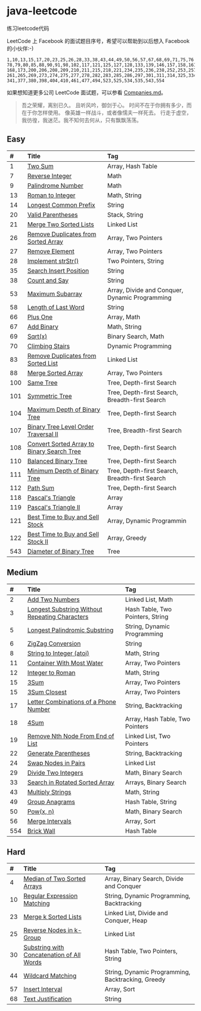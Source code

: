 # java-leetcode

练习leetcode代码

LeetCode 上 Facebook 的面试题目序号，希望可以帮助到以后想入 Facebook 的小伙伴:-)

```
1,10,13,15,17,20,23,25,26,28,33,38,43,44,49,50,56,57,67,68,69,71,75,76
78,79,80,85,88,90,91,98,102,117,121,125,127,128,133,139,146,157,158,161
168,173,200,206,208,209,210,211,215,218,221,234,235,236,238,252,253,257
261,265,269,273,274,275,277,278,282,283,285,286,297,301,311,314,325,334
341,377,380,398,404,410,461,477,494,523,525,534,535,543,554
```

如果想知道更多公司 LeetCode 面试题，可以参看 [Companies.md][companies]。



> 吾之荣耀，离别已久。
> 且听风吟，御剑于心。
> 时间不在于你拥有多少，而在于你怎样使用。
> 像英雄一样战斗，或者像懦夫一样死去。
> 行走于虚空，我彷徨，我迷茫。我不知何去何从，只有飘飘荡荡。


## Easy

| #    | Title                                    | Tag                                      |
| :--- | :--------------------------------------- | :--------------------------------------- |
| 1    | [Two Sum][001]                           | Array, Hash Table                        |
| 7    | [Reverse Integer][007]                   | Math                                     |
| 9    | [Palindrome Number][009]                 | Math                                     |
| 13   | [Roman to Integer][013]                  | Math, String                             |
| 14   | [Longest Common Prefix][014]             | String                                   |
| 20   | [Valid Parentheses][020]                 | Stack, String                            |
| 21   | [Merge Two Sorted Lists][021]            | Linked List                              |
| 26   | [Remove Duplicates from Sorted Array][026] | Array, Two Pointers                      |
| 27   | [Remove Element][027]                    | Array, Two Pointers                      |
| 28   | [Implement strStr()][028]                | Two Pointers, String                     |
| 35   | [Search Insert Position][035]            | String                                   |
| 38   | [Count and Say][038]                     | String                                   |
| 53   | [Maximum Subarray][053]                  | Array, Divide and Conquer, Dynamic Programming |
| 58   | [Length of Last Word][058]               | String                                   |
| 66   | [Plus One][066]                          | Array, Math                              |
| 67   | [Add Binary][067]                        | Math, String                             |
| 69   | [Sqrt(x)][069]                           | Binary Search, Math                      |
| 70   | [Climbing Stairs][070]                   | Dynamic Programming                      |
| 83   | [Remove Duplicates from Sorted List][083] | Linked List                              |
| 88   | [Merge Sorted Array][088]                | Array, Two Pointers                      |
| 100  | [Same Tree][100]                         | Tree, Depth-first Search                 |
| 101  | [Symmetric Tree][101]                    | Tree, Depth-first Search, Breadth-first Search |
| 104  | [Maximum Depth of Binary Tree][104]      | Tree, Depth-first Search                 |
| 107  | [Binary Tree Level Order Traversal II][107] | Tree, Breadth-first Search               |
| 108  | [Convert Sorted Array to Binary Search Tree][108] | Tree, Depth-first Search                 |
| 110  | [Balanced Binary Tree][110]              | Tree, Depth-first Search                 |
| 111  | [Minimum Depth of Binary Tree][111]      | Tree, Depth-first Search, Breadth-first Search |
| 112  | [Path Sum][112]                          | Tree, Depth-first Search                 |
| 118  | [Pascal's Triangle][118]                 | Array                                    |
| 119  | [Pascal's Triangle II][119]              | Array                                    |
| 121  | [Best Time to Buy and Sell Stock][121]   | Array, Dynamic Programmin                |
| 122  | [Best Time to Buy and Sell Stock II][122] | Array, Greedy                            |
| 543  | [Diameter of Binary Tree][543]           | Tree                                     |


## Medium

| #    | Title                                    | Tag                              |
| :--- | :--------------------------------------- | :------------------------------- |
| 2    | [Add Two Numbers][002]                   | Linked List, Math                |
| 3    | [Longest Substring Without Repeating Characters][003] | Hash Table, Two Pointers, String |
| 5    | [Longest Palindromic Substring][005]     | String, Dynamic Programming      |
| 6    | [ZigZag Conversion][006]                 | String                           |
| 8    | [String to Integer (atoi)][008]          | Math, String                     |
| 11   | [Container With Most Water][011]         | Array, Two Pointers              |
| 12   | [Integer to Roman][012]                  | Math, String                     |
| 15   | [3Sum][015]                              | Array, Two Pointers              |
| 15   | [3Sum Closest][016]                      | Array, Two Pointers              |
| 17   | [Letter Combinations of a Phone Number][017] | String, Backtracking             |
| 18   | [4Sum][018]                              | Array, Hash Table, Two Pointers  |
| 19   | [Remove Nth Node From End of List][019]  | Linked List, Two Pointers        |
| 22   | [Generate Parentheses][022]              | String, Backtracking             |
| 24   | [Swap Nodes in Pairs][024]               | Linked List                      |
| 29   | [Divide Two Integers][029]               | Math, Binary Search              |
| 33   | [Search in Rotated Sorted Array][033]    | Arrays, Binary Search            |
| 43   | [Multiply Strings][043]                  | Math, String                     |
| 49   | [Group Anagrams][049]                    | Hash Table, String               |
| 50   | [Pow(x, n)][050]                         | Math, Binary Search              |
| 56   | [Merge Intervals][056]                   | Array, Sort                      |
| 554  | [Brick Wall][554]                        | Hash Table                       |


## Hard

| #    | Title                                    | Tag                                      |
| :--- | :--------------------------------------- | :--------------------------------------- |
| 4    | [Median of Two Sorted Arrays][004]       | Array, Binary Search, Divide and Conquer |
| 10   | [Regular Expression Matching][010]       | String, Dynamic Programming, Backtracking |
| 23   | [Merge k Sorted Lists][023]              | Linked List, Divide and Conquer, Heap    |
| 25   | [Reverse Nodes in k-Group][025]          | Linked List                              |
| 30   | [Substring with Concatenation of All Words][030] | Hash Table, Two Pointers, String         |
| 44   | [Wildcard Matching][044]                 | String, Dynamic Programming, Backtracking, Greedy |
| 57   | [Insert Interval][057]                   | Array, Sort                              |
| 68   | [Text Justification][068]                | String                                   |




[src]: https://github.com/lovelife-li/LeetCode-java/tree/master/src
[note]: https://github.com/lovelife-li/LeetCode-java/tree/master/note
[companies]: https://github.com/lovelife-li/LeetCode-java/blob/master/Companies.md

[001]: https://github.com/lovelife-li/LeetCode-java/blob/master/note/001/README.md
[007]: https://github.com/lovelife-li/LeetCode-java/blob/master/note/007/README.md
[009]: https://github.com/lovelife-li/LeetCode-java/blob/master/note/009/README.md
[013]: https://github.com/lovelife-li/LeetCode-java/blob/master/note/013/README.md
[014]: https://github.com/lovelife-li/LeetCode-java/blob/master/note/014/README.md
[020]: https://github.com/lovelife-li/LeetCode-java/blob/master/note/020/README.md
[021]: https://github.com/lovelife-li/LeetCode-java/blob/master/note/021/README.md
[026]: https://github.com/lovelife-li/LeetCode-java/blob/master/note/026/README.md
[027]: https://github.com/lovelife-li/LeetCode-java/blob/master/note/027/README.md
[028]: https://github.com/lovelife-li/LeetCode-java/blob/master/note/028/README.md
[035]: https://github.com/lovelife-li/LeetCode-java/blob/master/note/035/README.md
[038]: https://github.com/lovelife-li/LeetCode-java/blob/master/note/038/README.md
[053]: https://github.com/lovelife-li/LeetCode-java/blob/master/note/053/README.md
[058]: https://github.com/lovelife-li/LeetCode-java/blob/master/note/058/README.md
[066]: https://github.com/lovelife-li/LeetCode-java/blob/master/note/066/README.md
[067]: https://github.com/lovelife-li/LeetCode-java/blob/master/note/067/README.md
[069]: https://github.com/lovelife-li/LeetCode-java/blob/master/note/069/README.md
[070]: https://github.com/lovelife-li/LeetCode-java/blob/master/note/070/README.md
[083]: https://github.com/lovelife-li/LeetCode-java/blob/master/note/083/README.md
[088]: https://github.com/lovelife-li/LeetCode-java/blob/master/note/088/README.md
[100]: https://github.com/lovelife-li/LeetCode-java/blob/master/note/100/README.md
[101]: https://github.com/lovelife-li/LeetCode-java/blob/master/note/101/README.md
[104]: https://github.com/lovelife-li/LeetCode-java/blob/master/note/104/README.md
[107]: https://github.com/lovelife-li/LeetCode-java/blob/master/note/107/README.md
[108]: https://github.com/lovelife-li/LeetCode-java/blob/master/note/108/README.md
[110]: https://github.com/lovelife-li/LeetCode-java/blob/master/note/110/README.md
[111]: https://github.com/lovelife-li/LeetCode-java/blob/master/note/111/README.md
[112]: https://github.com/lovelife-li/LeetCode-java/blob/master/note/112/README.md
[118]: https://github.com/lovelife-li/LeetCode-java/blob/master/note/118/README.md
[119]: https://github.com/lovelife-li/LeetCode-java/blob/master/note/119/README.md
[121]: https://github.com/lovelife-li/LeetCode-java/blob/master/note/121/README.md
[122]: https://github.com/lovelife-li/LeetCode-java/blob/master/note/122/README.md
[543]: https://github.com/lovelife-li/LeetCode-java/blob/master/note/543/README.md

[002]: https://github.com/lovelife-li/LeetCode-java/blob/master/note/002/README.md
[003]: https://github.com/lovelife-li/LeetCode-java/blob/master/note/003/README.md
[005]: https://github.com/lovelife-li/LeetCode-java/blob/master/note/005/README.md
[006]: https://github.com/lovelife-li/LeetCode-java/blob/master/note/006/README.md
[008]: https://github.com/lovelife-li/LeetCode-java/blob/master/note/008/README.md
[011]: https://github.com/lovelife-li/LeetCode-java/blob/master/note/011/README.md
[012]: https://github.com/lovelife-li/LeetCode-java/blob/master/note/012/README.md
[015]: https://github.com/lovelife-li/LeetCode-java/blob/master/note/015/README.md
[016]: https://github.com/lovelife-li/LeetCode-java/blob/master/note/016/README.md
[017]: https://github.com/lovelife-li/LeetCode-java/blob/master/note/017/README.md
[018]: https://github.com/lovelife-li/LeetCode-java/blob/master/note/018/README.md
[019]: https://github.com/lovelife-li/LeetCode-java/blob/master/note/019/README.md
[022]: https://github.com/lovelife-li/LeetCode-java/blob/master/note/022/README.md
[024]: https://github.com/lovelife-li/LeetCode-java/blob/master/note/024/README.md
[029]: https://github.com/lovelife-li/LeetCode-java/blob/master/note/029/README.md
[033]: https://github.com/lovelife-li/LeetCode-java/blob/master/note/033/README.md
[043]: https://github.com/lovelife-li/LeetCode-java/blob/master/note/043/README.md
[049]: https://github.com/lovelife-li/LeetCode-java/blob/master/note/049/README.md
[050]: https://github.com/lovelife-li/LeetCode-java/blob/master/note/050/README.md
[056]: https://github.com/lovelife-li/LeetCode-java/blob/master/note/056/README.md
[554]: https://github.com/lovelife-li/LeetCode-java/blob/master/note/554/README.md

[004]: https://github.com/lovelife-li/LeetCode-java/blob/master/note/004/README.md
[010]: https://github.com/lovelife-li/LeetCode-java/blob/master/note/010/README.md
[023]: https://github.com/lovelife-li/LeetCode-java/blob/master/note/023/README.md
[025]: https://github.com/lovelife-li/LeetCode-java/blob/master/note/025/README.md
[030]: https://github.com/lovelife-li/LeetCode-java/blob/master/note/030/README.md
[044]: https://github.com/lovelife-li/LeetCode-java/blob/master/note/044/README.md
[057]: https://github.com/lovelife-li/LeetCode-java/blob/master/note/057/README.md
[068]: https://github.com/lovelife-li/LeetCode-java/blob/master/note/068/README.md
